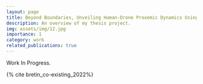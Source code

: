 ```yaml
---
layout: page
title: Beyond Boundaries, Unveiling Human-Drone Proxemic Dynamics Using Virtual Reality
description: An overview of my thesis project.
img: assets/img/12.jpg
importance: 1
category: work
related_publications: true
---
```


Work In Progress.

{% cite bretin_co-existing_2022%}
